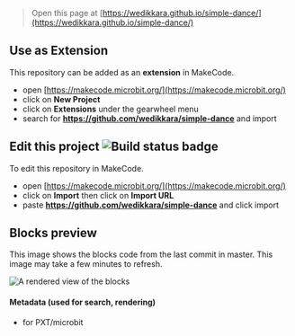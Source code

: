 
> Open this page at [https://wedikkara.github.io/simple-dance/](https://wedikkara.github.io/simple-dance/)

## Use as Extension

This repository can be added as an **extension** in MakeCode.

* open [https://makecode.microbit.org/](https://makecode.microbit.org/)
* click on **New Project**
* click on **Extensions** under the gearwheel menu
* search for **https://github.com/wedikkara/simple-dance** and import

## Edit this project ![Build status badge](https://github.com/wedikkara/simple-dance/workflows/MakeCode/badge.svg)

To edit this repository in MakeCode.

* open [https://makecode.microbit.org/](https://makecode.microbit.org/)
* click on **Import** then click on **Import URL**
* paste **https://github.com/wedikkara/simple-dance** and click import

## Blocks preview

This image shows the blocks code from the last commit in master.
This image may take a few minutes to refresh.

![A rendered view of the blocks](https://github.com/wedikkara/simple-dance/raw/master/.github/makecode/blocks.png)

#### Metadata (used for search, rendering)

* for PXT/microbit
<script src="https://makecode.com/gh-pages-embed.js"></script><script>makeCodeRender("{{ site.makecode.home_url }}", "{{ site.github.owner_name }}/{{ site.github.repository_name }}");</script>
